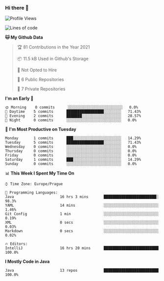 ### Hi there 👋

<!--START_SECTION:waka-->
![Profile Views](http://img.shields.io/badge/Profile%20Views-7-blue)

![Lines of code](https://img.shields.io/badge/From%20Hello%20World%20I%27ve%20Written-42400%20lines%20of%20code-blue)

**🐱 My Github Data** 

> 🏆 81 Contributions in the Year 2021
 > 
> 📦 11.5 kB Used in Github's Storage 
 > 
> 🚫 Not Opted to Hire
 > 
> 📜 6 Public Repositories 
 > 
> 🔑 7 Private Repositories  
 > 
**I'm an Early 🐤** 

```text
🌞 Morning    0 commits      ░░░░░░░░░░░░░░░░░░░░░░░░░   0.0% 
🌆 Daytime    5 commits      █████████████████░░░░░░░░   71.43% 
🌃 Evening    2 commits      ███████░░░░░░░░░░░░░░░░░░   28.57% 
🌙 Night      0 commits      ░░░░░░░░░░░░░░░░░░░░░░░░░   0.0%

```
📅 **I'm Most Productive on Tuesday** 

```text
Monday       1 commits      ███░░░░░░░░░░░░░░░░░░░░░░   14.29% 
Tuesday      5 commits      █████████████████░░░░░░░░   71.43% 
Wednesday    0 commits      ░░░░░░░░░░░░░░░░░░░░░░░░░   0.0% 
Thursday     0 commits      ░░░░░░░░░░░░░░░░░░░░░░░░░   0.0% 
Friday       0 commits      ░░░░░░░░░░░░░░░░░░░░░░░░░   0.0% 
Saturday     1 commits      ███░░░░░░░░░░░░░░░░░░░░░░   14.29% 
Sunday       0 commits      ░░░░░░░░░░░░░░░░░░░░░░░░░   0.0%

```


📊 **This Week I Spent My Time On** 

```text
⌚︎ Time Zone: Europe/Prague

💬 Programming Languages: 
Java                     16 hrs 3 mins       ████████████████████████░   98.3% 
YAML                     14 mins             ░░░░░░░░░░░░░░░░░░░░░░░░░   1.46% 
Git Config               1 min               ░░░░░░░░░░░░░░░░░░░░░░░░░   0.19% 
XML                      0 secs              ░░░░░░░░░░░░░░░░░░░░░░░░░   0.03% 
Markdown                 0 secs              ░░░░░░░░░░░░░░░░░░░░░░░░░   0.02%

🔥 Editors: 
IntelliJ                 16 hrs 20 mins      █████████████████████████   100.0%

```

**I Mostly Code in Java** 

```text
Java                     13 repos            █████████████████████████   100.0%

```



<!--END_SECTION:waka-->
